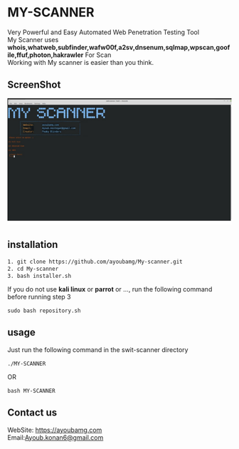 # MY-SCANNER
Very Powerful and Easy Automated Web Penetration Testing Tool<br>
My Scanner uses **whois,whatweb,subfinder,wafw00f,a2sv,dnsenum,sqlmap,wpscan,goofile,ffuf,photon,hakrawler** For Scan<br>
Working with My scanner is easier than you think.
## ScreenShot
![salam](./apps/screen.png)
## installation
```
1. git clone https://github.com/ayoubamg/My-scanner.git
2. cd My-scanner
3. bash installer.sh
```
If you do not use **kali linux** or **parrot** or ..., run the following command before running step 3
```
sudo bash repository.sh
```
## usage
Just run the following command in the swit-scanner directory
```
./MY-SCANNER
```
OR
```
bash MY-SCANNER
```
## Contact us
WebSite: https://ayoubamg.com<br/>Email:Ayoub.konan6@gmail.com

